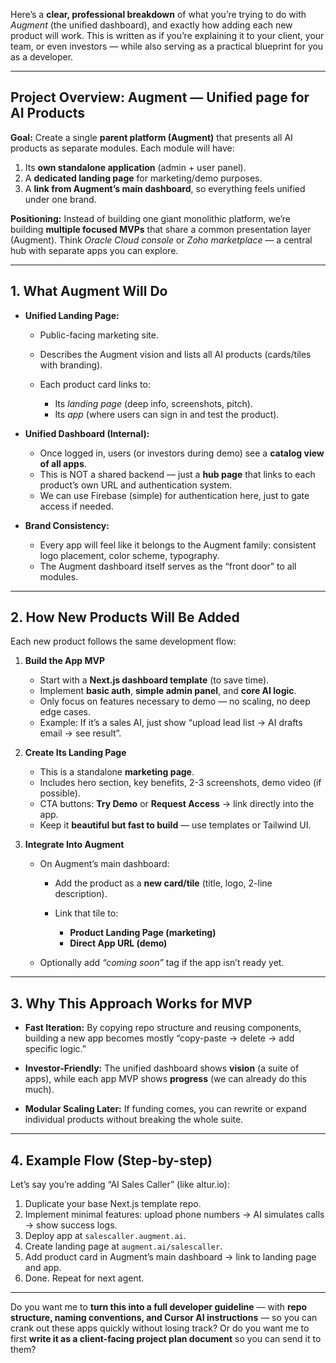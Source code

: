 Here’s a **clear, professional breakdown** of what you’re trying to do with *Augment* (the unified dashboard), and exactly how adding each new product will work. This is written as if you’re explaining it to your client, your team, or even investors — while also serving as a practical blueprint for you as a developer.

---

## **Project Overview: Augment — Unified page for AI Products**

**Goal:**
Create a single **parent platform (Augment)** that presents all AI products as separate modules. Each module will have:

1. Its **own standalone application** (admin + user panel).
2. A **dedicated landing page** for marketing/demo purposes.
3. A **link from Augment’s main dashboard**, so everything feels unified under one brand.

**Positioning:**
Instead of building one giant monolithic platform, we’re building **multiple focused MVPs** that share a common presentation layer (Augment). Think *Oracle Cloud console* or *Zoho marketplace* — a central hub with separate apps you can explore.

---

## **1. What Augment Will Do**

* **Unified Landing Page:**

  * Public-facing marketing site.
  * Describes the Augment vision and lists all AI products (cards/tiles with branding).
  * Each product card links to:

    * Its *landing page* (deep info, screenshots, pitch).
    * Its *app* (where users can sign in and test the product).

* **Unified Dashboard (Internal):**

  * Once logged in, users (or investors during demo) see a **catalog view of all apps**.
  * This is NOT a shared backend — just a **hub page** that links to each product’s own URL and authentication system.
  * We can use Firebase (simple) for authentication here, just to gate access if needed.

* **Brand Consistency:**

  * Every app will feel like it belongs to the Augment family: consistent logo placement, color scheme, typography.
  * The Augment dashboard itself serves as the “front door” to all modules.

---

## **2. How New Products Will Be Added**

Each new product follows the same development flow:

1. **Build the App MVP**

   * Start with a **Next.js dashboard template** (to save time).
   * Implement **basic auth**, **simple admin panel**, and **core AI logic**.
   * Only focus on features necessary to demo — no scaling, no deep edge cases.
   * Example: If it’s a sales AI, just show “upload lead list → AI drafts email → see result”.

2. **Create Its Landing Page**

   * This is a standalone **marketing page**.
   * Includes hero section, key benefits, 2-3 screenshots, demo video (if possible).
   * CTA buttons: **Try Demo** or **Request Access** → link directly into the app.
   * Keep it **beautiful but fast to build** — use templates or Tailwind UI.

3. **Integrate Into Augment**

   * On Augment’s main dashboard:

     * Add the product as a **new card/tile** (title, logo, 2-line description).
     * Link that tile to:

       * **Product Landing Page (marketing)**
       * **Direct App URL (demo)**
   * Optionally add *“coming soon”* tag if the app isn’t ready yet.

---

## **3. Why This Approach Works for MVP**

* **Fast Iteration:**
  By copying repo structure and reusing components, building a new app becomes mostly “copy-paste → delete → add specific logic.”

* **Investor-Friendly:**
  The unified dashboard shows **vision** (a suite of apps), while each app MVP shows **progress** (we can already do this much).

* **Modular Scaling Later:**
  If funding comes, you can rewrite or expand individual products without breaking the whole suite.

---

## **4. Example Flow (Step-by-step)**

Let’s say you’re adding “AI Sales Caller” (like altur.io):

1. Duplicate your base Next.js template repo.
2. Implement minimal features: upload phone numbers → AI simulates calls → show success logs.
3. Deploy app at `salescaller.augment.ai`.
4. Create landing page at `augment.ai/salescaller`.
5. Add product card in Augment’s main dashboard → link to landing page and app.
6. Done. Repeat for next agent.

---

Do you want me to **turn this into a full developer guideline** — with **repo structure, naming conventions, and Cursor AI instructions** — so you can crank out these apps quickly without losing track? Or do you want me to first **write it as a client-facing project plan document** so you can send it to them?

